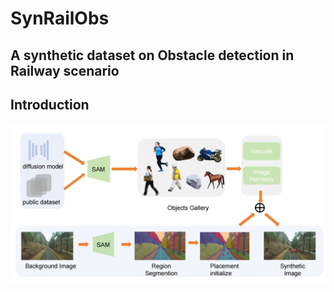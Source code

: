 # SynRailObs

## A synthetic dataset on Obstacle detection in Railway scenario

## Introduction
![intro](imgs/intro.png)